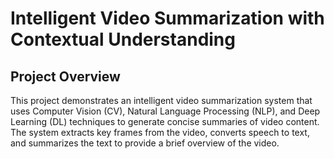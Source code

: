 # Intelligent Video Summarization with Contextual Understanding

## Project Overview

This project demonstrates an intelligent video summarization system that uses Computer Vision (CV), Natural Language Processing (NLP), and Deep Learning (DL) techniques to generate concise summaries of video content. The system extracts key frames from the video, converts speech to text, and summarizes the text to provide a brief overview of the video.


